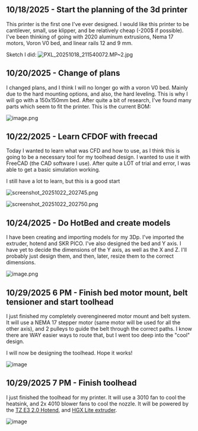 <!--
  ===================    !!READ THIS NOTICE!!   ====================
  DO NOT edit this file manually. Your changes WILL BE OVERWRITTEN!
  This journal is auto generated and updated by Hack Club Blueprint.
  To edit this file, please edit your journal entries on Blueprint.
  ==================================================================
-->

## 10/18/2025 - Start the planning of the 3d printer  

This printer is the first one I've ever designed.
I would like this printer to be cantilever, small, use klipper, and be relatively cheap (-200$ if possible).
I've been thinking of going with 2020 aluminum extrusions, Nema 17 motors, Voron V0 bed, and linear rails 12 and 9 mm.

Sketch I did:
![PXL_20251018_211540072.MP~2.jpg](https://blueprint.hackclub.com/user-attachments/blobs/proxy/eyJfcmFpbHMiOnsiZGF0YSI6MzEwNSwicHVyIjoiYmxvYl9pZCJ9fQ==--d30560322558f64226a8db23edf334a5f07304d7/PXL_20251018_211540072.MP~2.jpg)
  

## 10/20/2025 - Change of plans  

I changed plans, and I think I will no longer go with a voron V0 bed. Mainly due to the hard mounting options, and also, the hard leveling. This is why I will go with a 150x150mm bed.
After quite a bit of research, I've found many parts which seem to fit the printer.
This is the current BOM:

![image.png](https://blueprint.hackclub.com/user-attachments/blobs/proxy/eyJfcmFpbHMiOnsiZGF0YSI6Mzc2NywicHVyIjoiYmxvYl9pZCJ9fQ==--36de7f66e9896b1704852fd25ebb7518d974cc0a/image.png)
  

## 10/22/2025 - Learn CFDOF with freecad  

Today I wanted to learn what was CFD and how to use, as I think this is going to be a necessary tool for my toolhead design. I wanted to use it with FreeCAD (the CAD software I use).
After quite a LOT of trial and error, I was able to get a basic simulation working.

I still have a lot to learn, but this is a good start

![screenshot_20251022_202745.png](https://blueprint.hackclub.com/user-attachments/blobs/proxy/eyJfcmFpbHMiOnsiZGF0YSI6NDUxNiwicHVyIjoiYmxvYl9pZCJ9fQ==--be7df1dc38db5e9317bf8ee9c2f9510bc63de115/screenshot_20251022_202745.png)

![screenshot_20251022_202750.png](https://blueprint.hackclub.com/user-attachments/blobs/proxy/eyJfcmFpbHMiOnsiZGF0YSI6NDUxNywicHVyIjoiYmxvYl9pZCJ9fQ==--abd8a5430c32b3448366bf23a97624b5bad72280/screenshot_20251022_202750.png)
  

## 10/24/2025 - Do HotBed and create models  

I have been creating and importing models for my 3Dp. I've imported the extruder, hotend and SKR PICO.
I've also designed the bed and Y axis. I have yet to decide the dimensions of the Y axis, as well as the X and Z. I'll probably just design them, and then, later, resize them to the correct dimensions.

![image.png](https://blueprint.hackclub.com/user-attachments/blobs/proxy/eyJfcmFpbHMiOnsiZGF0YSI6NTEzNiwicHVyIjoiYmxvYl9pZCJ9fQ==--0f3bafdefa09196e1014c5b637f140077afbdf2b/image.png)
  

## 10/29/2025 6 PM - Finish bed motor mount, belt tensioner and start toolhead  

I just finished my completely overengineered motor mount and belt system.
It will use a NEMA 17 stepper motor (same motor will be used for all the other axis), and 2 pulleys to guide the belt through the correct paths.
I know there are WAY easier ways to route that, but I went too deep into the "cool" design.

I will now be designing the toolhead. Hope it works!

![image](https://blueprint.hackclub.com/user-attachments/blobs/proxy/eyJfcmFpbHMiOnsiZGF0YSI6NjUwOCwicHVyIjoiYmxvYl9pZCJ9fQ==--58f0edad965beac1c6de5ef1c96a6ed50e41a54d/image.png)
  

## 10/29/2025 7 PM - Finish toolhead  

I just finished the toolhead for my printer. It will use a 3010 fan to cool the heatsink, and 2x 4010 blower fans to cool the nozzle.
It will be powered by the [TZ E3 2.0 Hotend](https://es.aliexpress.com/item/1005008453023317.html), and [HGX Lite extruder](https://es.aliexpress.com/item/1005006950563760.html).

![image](https://blueprint.hackclub.com/user-attachments/blobs/proxy/eyJfcmFpbHMiOnsiZGF0YSI6NjUyMCwicHVyIjoiYmxvYl9pZCJ9fQ==--69e40d213ca088c6a00d9a8251ecf585c65dd862/image.png)
  

